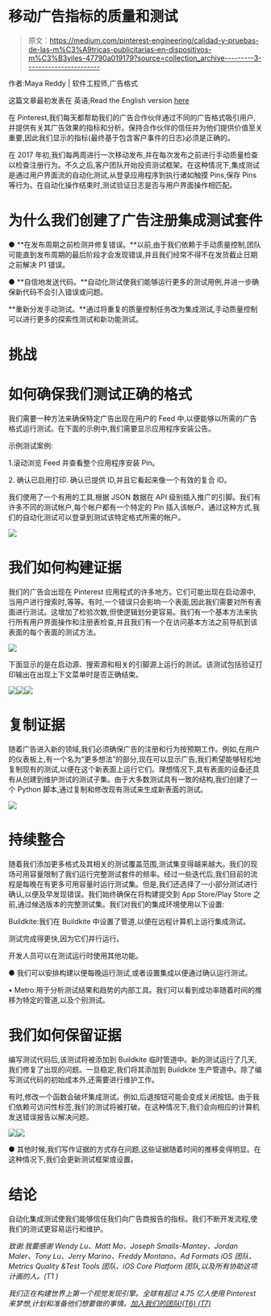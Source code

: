 # 移动广告指标的质量和测试

> 原文：<https://medium.com/pinterest-engineering/calidad-y-pruebas-de-las-m%C3%A9tricas-publicitarias-en-dispositivos-m%C3%B3viles-47790a019179?source=collection_archive---------3----------------------->

作者:Maya Reddy | 软件工程师,广告格式

这篇文章最初发表在 英语;Read the English version [here](/pinterest-engineering/ad-metrics-quality-and-testing-on-mobile-fae9e70e7761)

在 Pinterest,我们每天都帮助我们的广告合作伙伴通过不同的广告格式吸引用户,并提供有关其广告效果的指标和分析。保持合作伙伴的信任并为他们提供价值至关重要,因此我们显示的指标(最终基于包含客户事件的日志)必须是正确的。

在 2017 年初,我们每两周进行一次移动发布,并在每次发布之前进行手动质量检查以检查注册行为。不久之后,客户团队开始投资测试框架。在这种情况下,集成测试是通过用户界面流的自动化测试,从登录应用程序到执行诸如触摸 Pins,保存 Pins 等行为。在自动化操作结束时,测试验证日志是否与用户界面操作相匹配。

# 为什么我们创建了广告注册集成测试套件

● **在发布周期之前检测并修复错误。**以前,由于我们依赖于手动质量控制,团队可能直到发布周期的最后阶段才会发现错误,并且我们经常不得不在发货截止日期之前解决 P1 错误。

● **自信地发送代码。**自动化测试使我们能够运行更多的测试用例,并进一步确保新代码不会引入错误或问题。

**重新分发手动测试。**通过将重复的质量控制任务改为集成测试,手动质量控制可以进行更多的探索性测试和新功能测试。

# 挑战

# 如何确保我们测试正确的格式

我们需要一种方法来确保特定广告出现在用户的 Feed 中,以便能够以所需的广告格式运行测试。在下面的示例中,我们需要显示应用程序安装公告。

示例测试案例:

1.滚动浏览 Feed 并查看整个应用程序安装 Pin。

2\. 确认已启用打印. 确认已提供 ID,并且它看起来像一个有效的复合 ID。

我们使用了一个有用的工具,根据 JSON 数据在 API 级别插入推广的引脚。我们有许多不同的测试帐户,每个帐户都有一个特定的 Pin 插入该帐户。通过这种方式,我们的自动化测试可以登录到测试该特定格式所需的帐户。

![](img/8a59f2c38f975b9b56ef3368f5687a4c.png)

# 我们如何构建证据

我们的广告会出现在 Pinterest 应用程式的许多地方。它们可能出现在启动源中,当用户进行搜索时,等等。有时,一个错误只会影响一个表面,因此我们需要对所有表面进行测试。这增加了检验次数,但使逻辑划分更容易。我们有一个基本方法来执行所有用户界面操作和注册表检查,并且我们有一个在访问基本方法之前导航到该表面的每个表面的测试方法。

![](img/0b4f76076ed958d85bd1ac2819e3cac3.png)

下面显示的是在启动源、搜索源和相关的引脚源上运行的测试。该测试包括验证打印输出在出现上下文菜单时是否正确结束。

![](img/9d02199c8cea9deec2e628b217f7e44f.png)![](img/4785e487f6eb66522ddf75d49195a4a5.png)![](img/bdf47cd662d40b43ee6ae17693907704.png)

# 复制证据

随着广告进入新的领域,我们必须确保广告的注册和行为按预期工作。例如,在用户的仪表板上,有一个名为“更多想法”的部分,现在可以显示广告,我们希望能够轻松地复制现有的测试,以便在这个新表面上运行它们。理想情况下,具有表面的设备还具有从创建到维护测试的测试子集。由于大多数测试具有一致的结构,我们创建了一个 Python 脚本,通过复制和修改现有测试来生成新表面的测试。

![](img/1869c1b5c7b53e02e34102b884f5ae4a.png)

# 持续整合

随着我们添加更多格式及其相关的测试覆盖范围,测试集变得越来越大。我们的现场可用容量限制了我们运行完整测试套件的频率。经过一些迭代后,我们目前的流程是每晚在有更多可用容量时运行测试集。但是,我们还选择了一小部分测试进行确认,以便及早发现错误。我们始终确保在将构建提交到 App Store/Play Store 之前,通过候选版本的完整测试集。我们对我们的集成环境使用以下设置:

Buildkite:我们在 Buildkite 中设置了管道,以便在远程计算机上运行集成测试。

测试完成得更快,因为它们并行运行。

开发人员可以在测试运行时使用其他功能。

● 我们可以安排构建以便每晚运行测试,或者设置集成以便通过确认运行测试。

• Metro:用于分析测试结果和趋势的内部工具。我们可以看到成功率随着时间的推移为特定的管道,以及个别测试。

# 我们如何保留证据

编写测试代码后,该测试将被添加到 Buildkite 临时管道中。新的测试运行了几天,我们修复了出现的问题。一旦稳定,我们将其添加到 Buildkite 生产管道中。除了编写测试代码的初始成本外,还需要进行维护工作。

有时,修改一个函数会破坏集成测试。例如,后退按钮可能会变成关闭按钮。由于我们依赖可访问性标签,我们的测试将被打破。在这种情况下,我们会向相应的计算机发送错误报告以解决问题。

![](img/7727bcead338602aa4e5edb62c4125e9.png)![](img/c7bf2bfe6f7ef8a36fa2ca2fb7f8779f.png)

● 其他时候,我们写作证据的方式存在问题,这些证据随着时间的推移变得明显。在这种情况下,我们会更新测试框架或设置。

# 结论

自动化集成测试使我们能够信任我们向广告商报告的指标。我们不断开发流程,使我们的测试更容易运行和维护。

*致谢:我要感谢 Wendy Lu、Matt Mo、Joseph Smalls-Mantey、Jordan Maler、Tony Lu、Jerry Marino、Freddy Montano、Ad Formats iOS 团队、Metrics Quality &Test Tools 团队、iOS Core Platform 团队,以及所有协助这项计画的人。(T1 )*

*我们正在构建世界上第一个视觉发现引擎。全球有超过 4.75 亿人使用 Pinterest 来梦想,计划和准备他们想要做的事情。*[*加入我们的团队!(T6) (T7)*](https://careers.pinterest.com/careers)